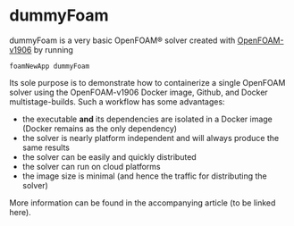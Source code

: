 # dummyFoam

dummyFoam is a very basic OpenFOAM&reg; solver created with [OpenFOAM-v1906](https://openfoam.com/releases/openfoam-v1906/) by running

```
foamNewApp dummyFoam
```

Its sole purpose is to demonstrate how to containerize a single OpenFOAM solver using the OpenFOAM-v1906 Docker image, Github, and Docker multistage-builds. Such a workflow has some advantages:

- the executable **and** its dependencies are isolated in a Docker image (Docker remains as the only dependency)
- the solver is nearly platform independent and will always produce the same results
- the solver can be easily and quickly distributed
- the solver can run on cloud platforms
- the image size is minimal (and hence the traffic for distributing the solver)

More information can be found in the accompanying article (to be linked here).
